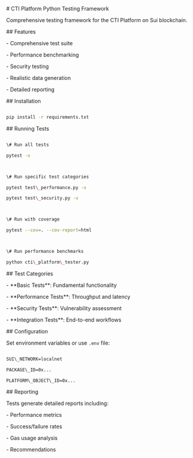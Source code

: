 \# CTI Platform Python Testing Framework



Comprehensive testing framework for the CTI Platform on Sui blockchain.



\## Features



\- Comprehensive test suite

\- Performance benchmarking

\- Security testing

\- Realistic data generation

\- Detailed reporting



\## Installation



```bash

pip install -r requirements.txt

```



\## Running Tests



```bash

\# Run all tests

pytest -v



\# Run specific test categories

pytest test\_performance.py -v

pytest test\_security.py -v



\# Run with coverage

pytest --cov=. --cov-report=html



\# Run performance benchmarks

python cti\_platform\_tester.py

```



\## Test Categories



\- \*\*Basic Tests\*\*: Fundamental functionality

\- \*\*Performance Tests\*\*: Throughput and latency

\- \*\*Security Tests\*\*: Vulnerability assessment

\- \*\*Integration Tests\*\*: End-to-end workflows



\## Configuration



Set environment variables or use `.env` file:



```bash

SUI\_NETWORK=localnet

PACKAGE\_ID=0x...

PLATFORM\_OBJECT\_ID=0x...

```



\## Reporting



Tests generate detailed reports including:

\- Performance metrics

\- Success/failure rates

\- Gas usage analysis

\- Recommendations

